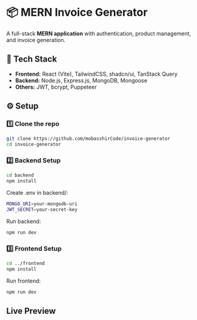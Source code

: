 # 📦 MERN Invoice Generator

A full-stack **MERN application** with authentication, product management, and invoice generation.  

## 🚀 Tech Stack
- **Frontend:** React (Vite), TailwindCSS, shadcn/ui, TanStack Query  
- **Backend:** Node.js, Express.js, MongoDB, Mongoose  
- **Others:** JWT, bcrypt, Puppeteer  

## ⚙️ Setup

### 1️⃣ Clone the repo
```bash
git clone https://github.com/mobasshirCode/invoice-generator
cd invoice-generator
```
### 2️⃣ Backend Setup
```bash
cd backend
npm install
```
Create .env in backend/:
```bash
MONGO_URI=your-mongodb-uri
JWT_SECRET=your-secret-key
```

Run backend:
```bash
npm run dev
```
### 3️⃣ Frontend Setup
```bash
cd ../frontend
npm install
```

Run frontend:
```bash
npm run dev
```

## Live Preview
